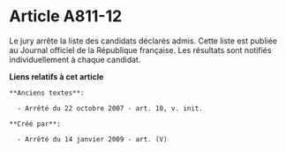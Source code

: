 # Article A811-12

Le jury arrête la liste des candidats déclarés admis. Cette liste est publiée au Journal officiel de la République française.
Les résultats sont notifiés individuellement à chaque candidat.

**Liens relatifs à cet article**

	**Anciens textes**:

	  - Arrêté du 22 octobre 2007 - art. 10, v. init.

	**Créé par**:

	  - Arrêté du 14 janvier 2009 - art. (V)
